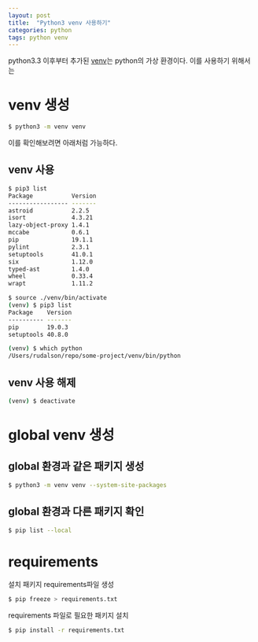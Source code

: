 ```yaml
---
layout: post
title:  "Python3 venv 사용하기"
categories: python
tags: python venv
---
```

python3.3 이후부터 추가된 [venv](https://docs.python.org/ko/3/library/venv.html#module-venv)는 python의 가상 환경이다. 이를 사용하기 위해서는

# venv 생성
```bash
$ python3 -m venv venv
```
이를 확인해보려면 아래처럼 가능하다.

## venv 사용
```bash
$ pip3 list
Package           Version
----------------- -------
astroid           2.2.5  
isort             4.3.21 
lazy-object-proxy 1.4.1  
mccabe            0.6.1  
pip               19.1.1 
pylint            2.3.1  
setuptools        41.0.1 
six               1.12.0 
typed-ast         1.4.0  
wheel             0.33.4 
wrapt             1.11.2

$ source ./venv/bin/activate
(venv) $ pip3 list
Package    Version
---------- -------
pip        19.0.3 
setuptools 40.8.0

(venv) $ which python
/Users/rudalson/repo/some-project/venv/bin/python
```

## venv 사용 해제
```bash
(venv) $ deactivate
```

# global venv 생성
## global 환경과 같은 패키지 생성
```bash
$ python3 -m venv venv --system-site-packages
```

## global 환경과 다른 패키지 확인
```bash
$ pip list --local
```

# requirements
설치 패키지 requirements파일 생성
```bash
$ pip freeze > requirements.txt
```

requirements 파일로 필요한 패키지 설치
```bash
$ pip install -r requirements.txt
```